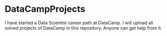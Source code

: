 # DataCampProjects
I have started a Data Scientist career path at DataCamp. I will upload all solved projects of DataCamp in this repository. Anyone can get help from it.
